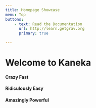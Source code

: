 ```yaml
---
title: Homepage Showcase
menu: Top
buttons:
    - text: Read the Documentation
      url: http://learn.getgrav.org
      primary: true

---
```


# Welcome to Kaneka
#### Crazy **Fast**
#### Ridiculously **Easy**
#### Amazingly **Powerful**



